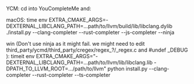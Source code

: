 
YCM: cd into YouCompleteMe and:

macOS:
time env EXTRA_CMAKE_ARGS=-DEXTERNAL_LIBCLANG_PATH=...path/to/llvm/build/lib/libclang.dylib ./install.py --clang-completer --rust-completer --js-completer --ninja

win (Don't use ninja as it might fail. we might need to edit third_party/ycmd/third_party/cregex/regex_?/_regex.c and #undef _DEBUG ):
timeit env EXTRA_CMAKE_ARGS="-DEXTERNAL_LIBCLANG_PATH=...path/to/llvm/lib/libclang.lib -DPATH_TO_LLVM_ROOT=.../path/to/llvm" python install.py --clang-completer --rust-completer --ts-completer

